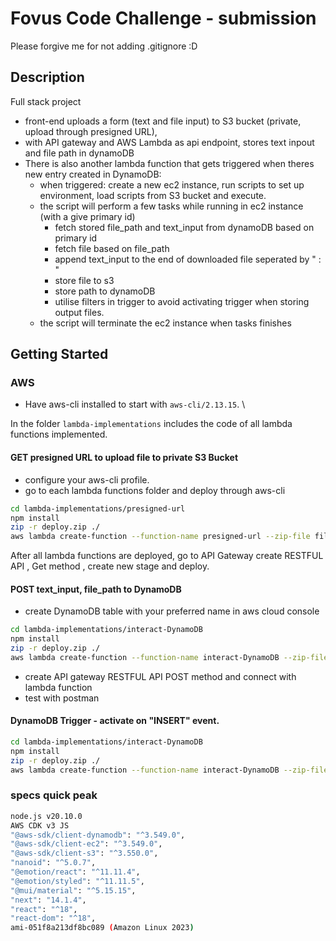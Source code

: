 # Fovus Code Challenge - submission

Please forgive me for not adding .gitignore :D

## Description
Full stack project 
- front-end uploads a form (text and file input) to S3 bucket (private, upload through presigned URL),
- with API gateway and AWS Lambda as api endpoint, stores text inpout and file path in dynamoDB
- There is also another lambda function that gets triggered when theres new entry created in DynamoDB:
    - when triggered: create a new ec2 instance, run scripts to set up environment, load scripts from S3 bucket and execute.
    - the script will perform a few tasks while running in ec2 instance (with a give primary id)
      - fetch stored file_path and text_input from dynamoDB based on primary id
      - fetch file based on file_path
      - append text_input to the end of downloaded file seperated by " : "
      - store file to s3
      - store path to dynamoDB
      - utilise filters in trigger to avoid activating trigger when storing output files.
    - the script will terminate the ec2 instance when tasks finishes

## Getting Started

### AWS
- Have aws-cli installed to start with `aws-cli/2.13.15`. \

In the folder `lambda-implementations` includes the code of all lambda functions implemented.

#### GET presigned URL to upload file to private S3 Bucket
- configure your aws-cli profile. 
- go to each lambda functions folder and deploy through aws-cli
```bash
cd lambda-implementations/presigned-url
npm install
zip -r deploy.zip ./
aws lambda create-function --function-name presigned-url --zip-file fileb://deploy.zip --handler index.handler --runtime nodejs20.x --role [arn of your role]
```
After all lambda functions are deployed, go to API Gateway create RESTFUL API , Get method , create new stage and deploy.

#### POST text_input, file_path to DynamoDB

- create DynamoDB table with your preferred name in aws cloud console
```bash
cd lambda-implementations/interact-DynamoDB
npm install
zip -r deploy.zip ./
aws lambda create-function --function-name interact-DynamoDB --zip-file fileb://deploy.zip --handler index.handler --runtime nodejs20.x --role [arn of your role]
```
- create API gateway RESTFUL API POST method and connect with lambda function
- test with postman

#### DynamoDB Trigger - activate on "INSERT" event.
```bash
cd lambda-implementations/interact-DynamoDB
npm install
zip -r deploy.zip ./
aws lambda create-function --function-name interact-DynamoDB --zip-file fileb://deploy.zip --handler index.handler --runtime nodejs20.x --role [arn of your role]
```

### specs quick peak

```bash
node.js v20.10.0
AWS CDK v3 JS
"@aws-sdk/client-dynamodb": "^3.549.0",
"@aws-sdk/client-ec2": "^3.549.0",
"@aws-sdk/client-s3": "^3.550.0",
"nanoid": "^5.0.7",
"@emotion/react": "^11.11.4",
"@emotion/styled": "^11.11.5",
"@mui/material": "^5.15.15",
"next": "14.1.4",
"react": "^18",
"react-dom": "^18",
ami-051f8a213df8bc089 (Amazon Linux 2023)
```
